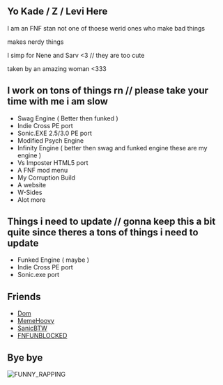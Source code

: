 ## Yo Kade / Z / Levi Here
I am an FNF stan not one of thoese werid ones who make bad things

makes nerdy things

I simp for Nene and Sarv <3 // they are too cute

taken by an amazing woman <333
## I work on tons of things rn // please take your time with me i am slow
- Swag Engine ( Better then funked )
- Indie Cross PE port
- Sonic.EXE 2.5/3.0 PE port
- Modified Psych Engine
- Infinity Engine ( better then swag and funked engine these are my engine ) 
- Vs Imposter HTML5 port
- A FNF mod menu
- My Corruption Build
- A website
- W-Sides
- Alot more
## Things i need to update // gonna keep this a bit quite since theres a tons of things i need to update
- Funked Engine ( maybe )
- Indie Cross PE port
- Sonic.exe port
## Friends
- [Dom](https://github.com/Dominicthecodingenuis) 
- [MemeHoovy](https://linktr.ee/memehoovy) 
- [SanicBTW](https://github.com/SanicBTW) 
- [FNFUNBLOCKED](https://github.com/fnfporterhi)
## Bye bye

 ![FUNNY_RAPPING](https://user-images.githubusercontent.com/92174516/166082282-9728574b-29b1-40fe-8808-b876e98473fc.gif)
